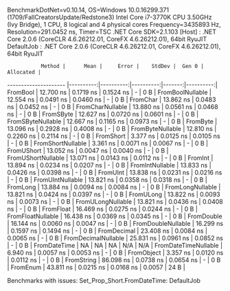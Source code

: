
BenchmarkDotNet=v0.10.14, OS=Windows 10.0.16299.371 (1709/FallCreatorsUpdate/Redstone3)
Intel Core i7-3770K CPU 3.50GHz (Ivy Bridge), 1 CPU, 8 logical and 4 physical cores
Frequency=3435893 Hz, Resolution=291.0452 ns, Timer=TSC
.NET Core SDK=2.1.103
  [Host]     : .NET Core 2.0.6 (CoreCLR 4.6.26212.01, CoreFX 4.6.26212.01), 64bit RyuJIT
  DefaultJob : .NET Core 2.0.6 (CoreCLR 4.6.26212.01, CoreFX 4.6.26212.01), 64bit RyuJIT


               Method |      Mean |     Error |    StdDev |  Gen 0 | Allocated |
--------------------- |----------:|----------:|----------:|-------:|----------:|
             FromBool | 12.700 ns | 0.1719 ns | 0.1524 ns |      - |       0 B |
     FromBoolNullable | 12.554 ns | 0.0491 ns | 0.0460 ns |      - |       0 B |
             FromChar | 13.862 ns | 0.0483 ns | 0.0452 ns |      - |       0 B |
     FromCharNullable | 13.880 ns | 0.0561 ns | 0.0468 ns |      - |       0 B |
            FromSByte | 12.627 ns | 0.0720 ns | 0.0601 ns |      - |       0 B |
    FromSByteNullable | 12.667 ns | 0.1165 ns | 0.0973 ns |      - |       0 B |
             FromByte | 13.096 ns | 0.2928 ns | 0.4008 ns |      - |       0 B |
     FromByteNullable | 12.810 ns | 0.2260 ns | 0.2114 ns |      - |       0 B |
            FromShort |  3.377 ns | 0.0125 ns | 0.0105 ns |      - |       0 B |
    FromShortNullable |  3.361 ns | 0.0071 ns | 0.0067 ns |      - |       0 B |
           FromUShort | 13.052 ns | 0.0047 ns | 0.0040 ns |      - |       0 B |
   FromUShortNullable | 13.071 ns | 0.0143 ns | 0.0112 ns |      - |       0 B |
              FromInt | 13.894 ns | 0.0234 ns | 0.0207 ns |      - |       0 B |
      FromIntNullable | 13.833 ns | 0.0426 ns | 0.0398 ns |      - |       0 B |
             FromUInt | 13.838 ns | 0.0231 ns | 0.0216 ns |      - |       0 B |
     FromUIntNullable | 13.821 ns | 0.0358 ns | 0.0318 ns |      - |       0 B |
             FromLong | 13.884 ns | 0.0094 ns | 0.0084 ns |      - |       0 B |
     FromLongNullable | 13.821 ns | 0.0424 ns | 0.0397 ns |      - |       0 B |
            FromULong | 13.822 ns | 0.0093 ns | 0.0073 ns |      - |       0 B |
    FromULongNullable | 13.821 ns | 0.0436 ns | 0.0408 ns |      - |       0 B |
            FromFloat | 16.469 ns | 0.0275 ns | 0.0244 ns |      - |       0 B |
    FromFloatNullable | 16.438 ns | 0.0369 ns | 0.0345 ns |      - |       0 B |
           FromDouble | 16.144 ns | 0.0060 ns | 0.0047 ns |      - |       0 B |
   FromDoubleNullable | 16.299 ns | 0.1597 ns | 0.1494 ns |      - |       0 B |
          FromDecimal | 23.408 ns | 0.0084 ns | 0.0065 ns |      - |       0 B |
  FromDecimalNullable | 25.831 ns | 0.0961 ns | 0.0852 ns |      - |       0 B |
         FromDateTime |        NA |        NA |        NA |    N/A |       N/A |
 FromDateTimeNullable |  6.940 ns | 0.0057 ns | 0.0053 ns |      - |       0 B |
           FromObject |  3.357 ns | 0.0120 ns | 0.0112 ns |      - |       0 B |
           FromString | 86.098 ns | 0.0738 ns | 0.0654 ns |      - |       0 B |
             FromEnum | 43.811 ns | 0.0215 ns | 0.0168 ns | 0.0057 |      24 B |

Benchmarks with issues:
  Set_Prop_Short.FromDateTime: DefaultJob
